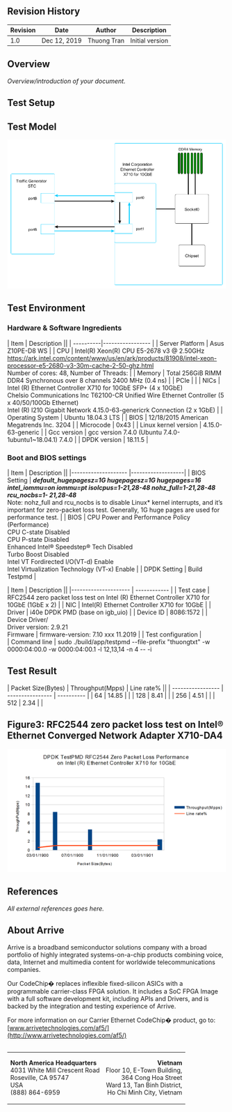 

## Revision History 

| Revision | Date         | Author          | Description     |
| -------- | ----         | ----            | ----            |
|    1.0   | Dec 12, 2019 | Thuong Tran     | Initial version |

## Overview 

*Overview/introduction of your document.* 

## Test Setup



## Test Model

!['Model Test'](images/model-test.png)

## Test Environment

### Hardware & Software Ingredients

|   Item    |   Description     ||
| ----------|-----------------  |
|   Server Platform     |   Asus Z10PE-D8 WS       |
|   CPU                 |   Intel(R) Xeon(R) CPU E5-2678 v3 @ 2.50GHz <br> https://ark.intel.com/content/www/us/en/ark/products/81908/intel-xeon-processor-e5-2680-v3-30m-cache-2-50-ghz.html <br> Number of cores: 48, Number of Threads:    |
|   Memory              |   Total  256GiB RIMM DDR4 Synchronous over 8 channels 2400 MHz  (0.4 ns)  |
|   PCIe                |   |
|   NICs                |   Intel (R) Ethernet Controller X710 for 10GbE SFP+ (4 x 10GbE) <br>
Chelsio Communications Inc T62100-CR Unified Wire Ethernet Controller (5 x 40/50/100Gb Ethernet) <br>
Intel (R) I210 Gigabit Network 4.15.0-63-genericrk Connection (2 x 1GbE) |
|   Operating System    |   Ubuntu 18.04.3 LTS  |
|   BIOS                |   12/18/2015 American Megatrends Inc. 3204    |
|   Microcode           |   0x43    |
|  Linux kernel version |   4.15.0-63-generic   |
|   Gcc version         |   gcc version 7.4.0 (Ubuntu 7.4.0-1ubuntu1~18.04.1) 7.4.0   |
|   DPDK version        |   18.11.5 |

### Boot and BIOS settings
|   Item                |   Description     ||
|--------------------   |-------------------|
|   BIOS Setting        |   ___default_hugepagesz=1G hugepagesz=1G hugepages=16 intel_iommu=on
iommu=pt isolcpus=1-21,28-48 nohz_full=1-21,28-48 rcu_nocbs=1-
21,28-48___ <br>
Note: nohz_full and rcu_nocbs is to disable Linux* kernel interrupts, and it’s important
for zero-packet loss test. Generally, 1G huge pages are used for performance test.   |
|   BIOS                |   CPU Power and Performance Policy (Performance) <br> CPU C-state Disabled <br>
CPU P-state Disabled <br>
Enhanced Intel® Speedstep® Tech Disabled <br> Turbo Boost Disabled<br>
Intel VT Fordirected I/O(VT-d) Enable<br>
Intel Virtualization Technology (VT-x) Enable   |
|  DPDK Setting         |   Build Testpmd   |

|   Item                |   Description     ||
|---------------------  |   ------------    |
|   Test case           |   RFC2544 zero packet loss test on Intel (R) Ethernet Controller X710 for 10GbE (1GbE x 2)     |
|   NIC                 |   Intel(R) Ethernet Controller X710 for 10GbE     |
|   Driver              |   i40e DPDK PMD (base on igb_uio)    |
|   Device ID           |     8086:1572      |
|   Device Driver/<br>      Driver version: 2.9.21 <br>
Firmware                |   firmware-version: 7.10  xxx 11.2019  |
|   Test configuration  |   
|   Command line        |   sudo ./build/app/testpmd --file-prefix "thuongtxt" -w 0000:04:00.0 -w 0000:04:00.1 -l 12,13,14 -n 4  -- -i

## Test Result

|   Packet Size(Bytes)  |   Throughput(Mpps)    |   Line rate%   ||
|   -----------------   |   ----------------    |   ----------   |
|   64                  |   14.85               |   |
|   128                 |   8.41                |   |
|   256                 |   4.51                |   |
|   512                 |   2.34                |   |


## Figure3: RFC2544 zero packet loss test on Intel® Ethernet Converged Network Adapter X710-DA4 
!["Chart"](images/chart.png)
## References

*All external references goes here.* 

## About Arrive 

Arrive is a broadband semiconductor solutions company with a broad portfolio of
highly integrated systems-on-a-chip products combining voice, data, Internet and
multimedia content for worldwide telecommunications companies.

Our CodeChip� replaces inflexible fixed-silicon ASICs with a programmable
carrier-class FPGA solution.  It includes a SoC FPGA Image with a full software
development kit, including APIs and Drivers, and is backed by the integration
and testing experience of Arrive.

For more information on our Carrier Ethernet CodeChip� product, go to:
[www.arrivetechnologies.com/af5/](http://www.arrivetechnologies.com/af5/)

<table class="columns" style="font-size:1em;margin-bottom:10px;margin-top:30px"> <tr> <td>

<b>North America Headquarters</b><br>
4031 White Mill Crescent Road<br>
Roseville, CA 95747<br>
USA<br>
(888) 864-6959

</td> <td style="text-align:right"> 

<b>Vietnam</b><br>
Floor 10, E-Town Building,<br>
364 Cong Hoa Street<br>
Ward 13, Tan Binh District,<br>
Ho Chi Minh City, Vietnam

</td> </tr> </table>

<!-- End of document -->
